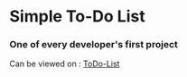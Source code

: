 <h1> Simple To-Do List </h1>
<h3>One of every developer's first project</h3>
<p>Can be viewed on : <a href="https://a7madsam.github.io/ToDo-List.github.io/">ToDo-List</a></p>


